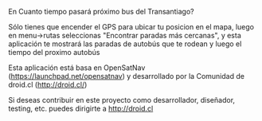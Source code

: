 En Cuanto tiempo pasará próximo bus del Transantiago?

Sólo tienes que encender el GPS para ubicar tu posicion en el mapa, luego en menu->rutas seleccionas "Encontrar paradas más cercanas", y esta aplicación te mostrará las paradas de autobús que te rodean y luego el tiempo del proximo autobús

Esta aplicación está basa en OpenSatNav (https://launchpad.net/opensatnav) y desarrollado por la Comunidad de droid.cl (http://droid.cl/)

Si deseas contribuir en este proyecto como desarrollador, diseñador, testing, etc. puedes dirigirte a http://droid.cl
